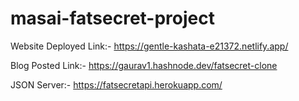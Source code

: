 # masai-fatsecret-project

Website Deployed Link:- https://gentle-kashata-e21372.netlify.app/

Blog Posted Link:- https://gaurav1.hashnode.dev/fatsecret-clone

JSON Server:- https://fatsecretapi.herokuapp.com/

